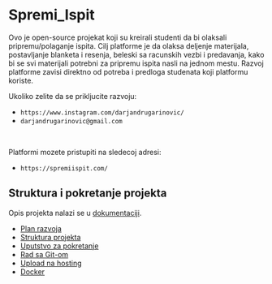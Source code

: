 # Spremi_Ispit

Ovo je open-source projekat koji su kreirali studenti da bi olaksali pripremu/polaganje ispita.
Cilj platforme je da olaksa deljenje materijala, postavljanje blanketa i resenja, beleski sa racunskih vezbi i predavanja, kako bi se svi materijali potrebni za pripremu ispita nasli na jednom mestu.
Razvoj platforme zavisi direktno od potreba i predloga studenata koji platformu koriste.

Ukoliko zelite da se prikljucite razvoju:

- `https://www.instagram.com/darjandrugarinovic/`
- `darjandrugarinovic@gmail.com`

<br/>

Platformi mozete pristupiti na sledecoj adresi:
- `https://spremiispit.com/`



## Struktura i pokretanje projekta 
Opis projekta nalazi se u [dokumentaciji](https://docs.google.com/document/d/1nK753Qq77KtwWm9mQqNMCdgK5sIrF3hDq7TQK_RNSgQ/edit?usp=sharing).

- [Plan razvoja](https://docs.google.com/document/d/1lioQpJ-_ftFTDAWsX8oLl_LilrZ1pzFI072O7fatrGo/edit?usp=sharing)
- [Struktura projekta](https://docs.google.com/document/d/1Vq2z7Kx_fRaNpyl-2-wBLTEcomYKPWVxOzM2CHXtpzo/edit?usp=sharing)
- [Uputstvo za pokretanje](https://docs.google.com/document/d/1kS7EcuV8T_G-XBJXsRSop6oFXu8LHNoRXUe3NvhPYxA/edit?usp=sharing)
- [Rad sa Git-om](https://docs.google.com/document/d/118dBSjOZmIkGSI6xehqTRq-v22wReFTUcprthWl9aJM/edit?usp=sharing)
- [Upload na hosting](https://docs.google.com/document/d/1tPSE0MB331TDl-9uoBuCEFQy3UrlzqXEi1HE6Muv-CM/edit?usp=sharing)
- [Docker](https://docs.google.com/document/d/14V52JHlFdzWHE1LsOSMv5AVmTHY6jvm_ifnFcKWbux0/edit?usp=sharing)
